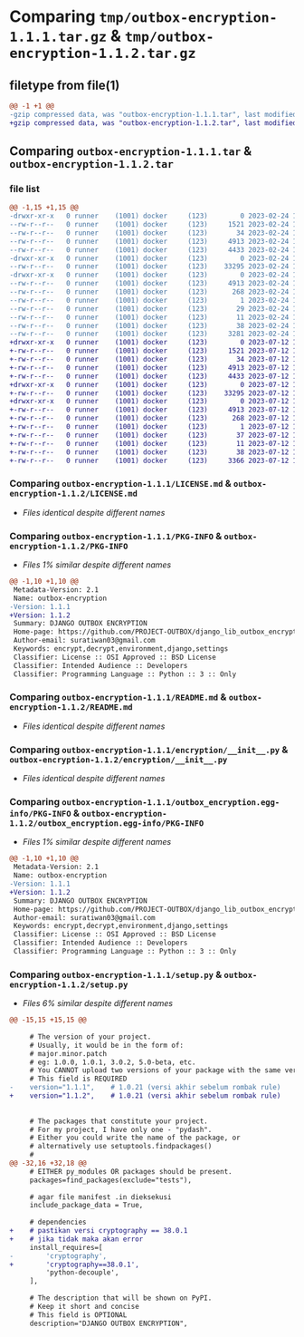 # Comparing `tmp/outbox-encryption-1.1.1.tar.gz` & `tmp/outbox-encryption-1.1.2.tar.gz`

## filetype from file(1)

```diff
@@ -1 +1 @@
-gzip compressed data, was "outbox-encryption-1.1.1.tar", last modified: Fri Feb 24 16:21:05 2023, max compression
+gzip compressed data, was "outbox-encryption-1.1.2.tar", last modified: Wed Jul 12 12:47:28 2023, max compression
```

## Comparing `outbox-encryption-1.1.1.tar` & `outbox-encryption-1.1.2.tar`

### file list

```diff
@@ -1,15 +1,15 @@
-drwxr-xr-x   0 runner    (1001) docker     (123)        0 2023-02-24 16:21:05.770599 outbox-encryption-1.1.1/
--rw-r--r--   0 runner    (1001) docker     (123)     1521 2023-02-24 16:20:57.000000 outbox-encryption-1.1.1/LICENSE.md
--rw-r--r--   0 runner    (1001) docker     (123)       34 2023-02-24 16:20:57.000000 outbox-encryption-1.1.1/MANIFEST.in
--rw-r--r--   0 runner    (1001) docker     (123)     4913 2023-02-24 16:21:05.766599 outbox-encryption-1.1.1/PKG-INFO
--rw-r--r--   0 runner    (1001) docker     (123)     4433 2023-02-24 16:20:57.000000 outbox-encryption-1.1.1/README.md
-drwxr-xr-x   0 runner    (1001) docker     (123)        0 2023-02-24 16:21:05.766599 outbox-encryption-1.1.1/encryption/
--rw-r--r--   0 runner    (1001) docker     (123)    33295 2023-02-24 16:20:57.000000 outbox-encryption-1.1.1/encryption/__init__.py
-drwxr-xr-x   0 runner    (1001) docker     (123)        0 2023-02-24 16:21:05.766599 outbox-encryption-1.1.1/outbox_encryption.egg-info/
--rw-r--r--   0 runner    (1001) docker     (123)     4913 2023-02-24 16:21:05.000000 outbox-encryption-1.1.1/outbox_encryption.egg-info/PKG-INFO
--rw-r--r--   0 runner    (1001) docker     (123)      268 2023-02-24 16:21:05.000000 outbox-encryption-1.1.1/outbox_encryption.egg-info/SOURCES.txt
--rw-r--r--   0 runner    (1001) docker     (123)        1 2023-02-24 16:21:05.000000 outbox-encryption-1.1.1/outbox_encryption.egg-info/dependency_links.txt
--rw-r--r--   0 runner    (1001) docker     (123)       29 2023-02-24 16:21:05.000000 outbox-encryption-1.1.1/outbox_encryption.egg-info/requires.txt
--rw-r--r--   0 runner    (1001) docker     (123)       11 2023-02-24 16:21:05.000000 outbox-encryption-1.1.1/outbox_encryption.egg-info/top_level.txt
--rw-r--r--   0 runner    (1001) docker     (123)       38 2023-02-24 16:21:05.770599 outbox-encryption-1.1.1/setup.cfg
--rw-r--r--   0 runner    (1001) docker     (123)     3281 2023-02-24 16:20:57.000000 outbox-encryption-1.1.1/setup.py
+drwxr-xr-x   0 runner    (1001) docker     (123)        0 2023-07-12 12:47:28.936049 outbox-encryption-1.1.2/
+-rw-r--r--   0 runner    (1001) docker     (123)     1521 2023-07-12 12:47:16.000000 outbox-encryption-1.1.2/LICENSE.md
+-rw-r--r--   0 runner    (1001) docker     (123)       34 2023-07-12 12:47:16.000000 outbox-encryption-1.1.2/MANIFEST.in
+-rw-r--r--   0 runner    (1001) docker     (123)     4913 2023-07-12 12:47:28.936049 outbox-encryption-1.1.2/PKG-INFO
+-rw-r--r--   0 runner    (1001) docker     (123)     4433 2023-07-12 12:47:16.000000 outbox-encryption-1.1.2/README.md
+drwxr-xr-x   0 runner    (1001) docker     (123)        0 2023-07-12 12:47:28.932049 outbox-encryption-1.1.2/encryption/
+-rw-r--r--   0 runner    (1001) docker     (123)    33295 2023-07-12 12:47:16.000000 outbox-encryption-1.1.2/encryption/__init__.py
+drwxr-xr-x   0 runner    (1001) docker     (123)        0 2023-07-12 12:47:28.932049 outbox-encryption-1.1.2/outbox_encryption.egg-info/
+-rw-r--r--   0 runner    (1001) docker     (123)     4913 2023-07-12 12:47:28.000000 outbox-encryption-1.1.2/outbox_encryption.egg-info/PKG-INFO
+-rw-r--r--   0 runner    (1001) docker     (123)      268 2023-07-12 12:47:28.000000 outbox-encryption-1.1.2/outbox_encryption.egg-info/SOURCES.txt
+-rw-r--r--   0 runner    (1001) docker     (123)        1 2023-07-12 12:47:28.000000 outbox-encryption-1.1.2/outbox_encryption.egg-info/dependency_links.txt
+-rw-r--r--   0 runner    (1001) docker     (123)       37 2023-07-12 12:47:28.000000 outbox-encryption-1.1.2/outbox_encryption.egg-info/requires.txt
+-rw-r--r--   0 runner    (1001) docker     (123)       11 2023-07-12 12:47:28.000000 outbox-encryption-1.1.2/outbox_encryption.egg-info/top_level.txt
+-rw-r--r--   0 runner    (1001) docker     (123)       38 2023-07-12 12:47:28.936049 outbox-encryption-1.1.2/setup.cfg
+-rw-r--r--   0 runner    (1001) docker     (123)     3366 2023-07-12 12:47:16.000000 outbox-encryption-1.1.2/setup.py
```

### Comparing `outbox-encryption-1.1.1/LICENSE.md` & `outbox-encryption-1.1.2/LICENSE.md`

 * *Files identical despite different names*

### Comparing `outbox-encryption-1.1.1/PKG-INFO` & `outbox-encryption-1.1.2/PKG-INFO`

 * *Files 1% similar despite different names*

```diff
@@ -1,10 +1,10 @@
 Metadata-Version: 2.1
 Name: outbox-encryption
-Version: 1.1.1
+Version: 1.1.2
 Summary: DJANGO OUTBOX ENCRYPTION
 Home-page: https://github.com/PROJECT-OUTBOX/django_lib_outbox_encryption.git
 Author-email: suratiwan03@gmail.com
 Keywords: encrypt,decrypt,environment,django,settings
 Classifier: License :: OSI Approved :: BSD License
 Classifier: Intended Audience :: Developers
 Classifier: Programming Language :: Python :: 3 :: Only
```

### Comparing `outbox-encryption-1.1.1/README.md` & `outbox-encryption-1.1.2/README.md`

 * *Files identical despite different names*

### Comparing `outbox-encryption-1.1.1/encryption/__init__.py` & `outbox-encryption-1.1.2/encryption/__init__.py`

 * *Files identical despite different names*

### Comparing `outbox-encryption-1.1.1/outbox_encryption.egg-info/PKG-INFO` & `outbox-encryption-1.1.2/outbox_encryption.egg-info/PKG-INFO`

 * *Files 1% similar despite different names*

```diff
@@ -1,10 +1,10 @@
 Metadata-Version: 2.1
 Name: outbox-encryption
-Version: 1.1.1
+Version: 1.1.2
 Summary: DJANGO OUTBOX ENCRYPTION
 Home-page: https://github.com/PROJECT-OUTBOX/django_lib_outbox_encryption.git
 Author-email: suratiwan03@gmail.com
 Keywords: encrypt,decrypt,environment,django,settings
 Classifier: License :: OSI Approved :: BSD License
 Classifier: Intended Audience :: Developers
 Classifier: Programming Language :: Python :: 3 :: Only
```

### Comparing `outbox-encryption-1.1.1/setup.py` & `outbox-encryption-1.1.2/setup.py`

 * *Files 6% similar despite different names*

```diff
@@ -15,15 +15,15 @@
 
     # The version of your project.
     # Usually, it would be in the form of:
     # major.minor.patch
     # eg: 1.0.0, 1.0.1, 3.0.2, 5.0-beta, etc.
     # You CANNOT upload two versions of your package with the same version number
     # This field is REQUIRED
-    version="1.1.1",    # 1.0.21 (versi akhir sebelum rombak rule)
+    version="1.1.2",    # 1.0.21 (versi akhir sebelum rombak rule)
 
 
     # The packages that constitute your project.
     # For my project, I have only one - "pydash".
     # Either you could write the name of the package, or
     # alternatively use setuptools.findpackages()
     #
@@ -32,16 +32,18 @@
     # EITHER py_modules OR packages should be present.
     packages=find_packages(exclude="tests"),
 
     # agar file manifest .in dieksekusi
     include_package_data = True,
 
     # dependencies
+    # pastikan versi cryptography == 38.0.1
+    # jika tidak maka akan error
     install_requires=[
-        'cryptography',
+        'cryptography==38.0.1',
         'python-decouple',
     ],
 
     # The description that will be shown on PyPI.
     # Keep it short and concise
     # This field is OPTIONAL
     description="DJANGO OUTBOX ENCRYPTION",
```

